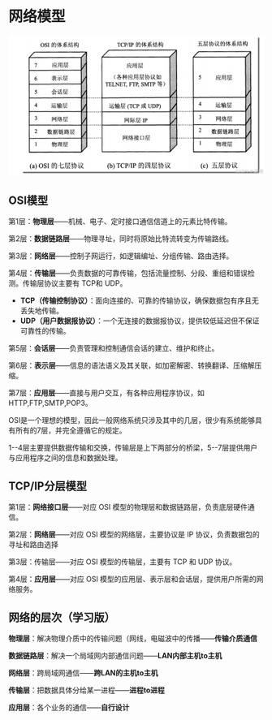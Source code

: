 # 网络模型

![](https://github.com/StrayPumpkin/img/blob/main/%E4%B8%89%E7%A7%8D%E7%BD%91%E7%BB%9C%E6%A8%A1%E5%9E%8B.png?raw=true)

## OSI模型

第1层：**物理层**——机械、电子、定时接口通信信道上的元素比特传输。

第2层：**数据链路层**——物理寻址，同时将原始比特流转变为传输路线。

第3层：**网络层**——控制子网运行，如逻辑编址、分组传输、路由选择。

第4层：**传输层**——负责数据的可靠传输，包括流量控制、分段、重组和错误检测。传输层协议主要有 TCP和 UDP。

- **TCP（传输控制协议）**：面向连接的、可靠的传输协议，确保数据包有序且无丢失地传输。
- **UDP（用户数据报协议）**：一个无连接的数据报协议，提供较低延迟但不保证可靠性的传输。

第5层：**会话层**——负责管理和控制通信会话的建立、维护和终止。

第6层：**表示层**——信息的语法语义及其关联，如加密解密、转换翻译、压缩解压缩。

第7层：**应用层**——直接与用户交互，有各种应用程序协议，如HTTP,FTP,SMTP,POP3。

OSI是一个理想的模型，因此一般网络系统只涉及其中的几层，很少有系统能够具有所有的7层，并完全遵循它的规定。

1--4层主要提供数据传输和交换，传输层是上下两部分的桥梁，5--7层提供用户与应用程序之间的信息和数据处理。

## TCP/IP分层模型

第1层：**网络接口层**——对应 OSI 模型的物理层和数据链路层，负责底层硬件通信。

第2层：**网络层**——对应 OSI 模型的网络层，主要协议是 IP 协议，负责数据包的寻址和路由选择

第3层：传输层——对应 OSI 模型的传输层，主要有 TCP 和 UDP 协议。

第4层：**应用层**——对应 OSI 模型的应用层、表示层和会话层，提供用户所需的网络服务。

## 网络的层次（学习版）

**物理层**：解决物理介质中的传输问题（网线，电磁波中的传播——**传输介质通信**

**数据链路层**：解决一个局域网内部通信问题——**LAN内部主机to主机**

**网络层**：跨局域网通信——**跨LAN的主机to主机**

**传输层**：把数据具体分给某一进程——**进程to进程**

**应用层**：各个业务的通信——**自行设计**
